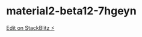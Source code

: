 # material2-beta12-7hgeyn

[Edit on StackBlitz ⚡️](https://stackblitz.com/edit/material2-beta12-7hgeyn)